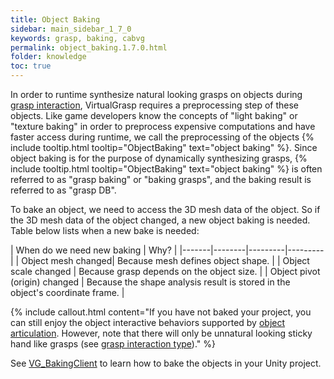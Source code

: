 ```yaml
---
title: Object Baking
sidebar: main_sidebar_1_7_0
keywords: grasp, baking, cabvg
permalink: object_baking.1.7.0.html
folder: knowledge
toc: true
---
```


In order to runtime synthesize natural looking grasps on objects during [grasp interaction](grasp_interaction.1.7.0.html), 
VirtualGrasp requires a preprocessing step of these objects. 
Like game developers know the concepts of "light baking" or "texture baking" in order to preprocess expensive computations and have faster access during runtime, we call the preprocessing of the objects {% include tooltip.html tooltip="ObjectBaking" text="object baking" %}. Since object baking is for the purpose of dynamically synthesizing grasps, {% include tooltip.html tooltip="ObjectBaking" text="object baking" %} is often referred to as "grasp baking" or "baking grasps", and the baking result is referred to as "grasp DB". 

To bake an object, we need to access the 3D mesh data of the object. 
So if the 3D mesh data of the object changed, a new object baking is needed. 
Table below lists when a new bake is needed:

| When do we need new baking | Why? |
|-------|--------|---------|---------|
| Object mesh changed|  Because mesh defines object shape. | 
| Object scale changed |  Because grasp depends on the object size. | 
| Object pivot (origin) changed |  Because the shape analysis result is stored in the object's coordinate frame. | 

{% include callout.html content="If you have not baked your project, you can still enjoy 
the object interactive behaviors supported by [object articulation](object_articulation.1.7.0.html). 
However, note that there will only be unnatural looking sticky hand like grasps
 (see [grasp interaction type](grasp_interaction.1.7.0.html#grasp-interaction-type))." %}

See [VG_BakingClient](unity_component_vgbakingclient.1.7.0.html) to learn how to bake the objects in your Unity project.

